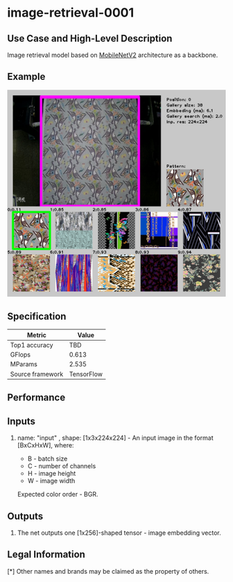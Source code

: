# image-retrieval-0001

## Use Case and High-Level Description

Image retrieval model based on [MobileNetV2](https://arxiv.org/pdf/1801.04381.pdf) architecture as a backbone.

## Example

![](./image-retrieval-0001.jpg)

## Specification

| Metric                                                        | Value                   |
|---------------------------------------------------------------|-------------------------|
| Top1 accuracy                                                 | TBD                     |
| GFlops                                                        | 0.613                   |
| MParams                                                       | 2.535                   |
| Source framework                                              | TensorFlow              |

## Performance

## Inputs

1. name: "input" , shape: [1x3x224x224] - An input image in the format [BxCxHxW],
   where:

    - B - batch size
    - C - number of channels
    - H - image height
    - W - image width

   Expected color order - BGR.

## Outputs

1. The net outputs one [1x256]-shaped tensor - image embedding vector.

## Legal Information
[*] Other names and brands may be claimed as the property of others.
